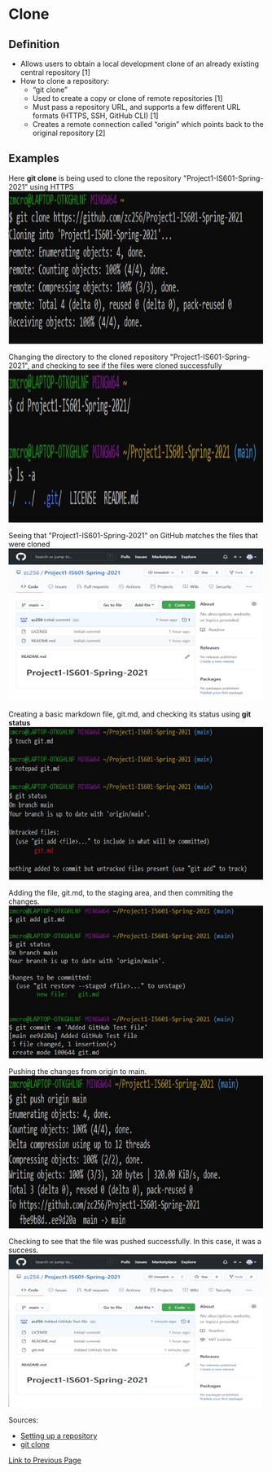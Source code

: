 # Clone

## Definition

* Allows users to obtain a local development clone of an already existing central repository [1]
* How to clone a repository:
	* “git clone”
	* Used to create a copy or clone of remote repositories [1]
	* Must pass a repository URL, and supports a few different URL formats (HTTPS, SSH, GitHub CLI) [1]
	* Creates a remote connection called “origin” which points back to the original repository [2]

## Examples 
Here **git clone** is being used to clone the repository "Project1-IS601-Spring-2021" using HTTPS
<img src="./examples/git_clone/git_clone.jpg" width="500" height="300">

Changing the directory to the cloned repository "Project1-IS601-Spring-2021", and checking to see if the files were cloned successfully
<img src="./examples/git_clone/git_clone_2.jpg" width="500" height="300">

Seeing that "Project1-IS601-Spring-2021" on GitHub matches the files that were cloned
<img src="./examples/git_clone/git_clone_3.jpg" width="500" height="300">

Creating a basic markdown file, git.md, and checking its status using **git status**
<img src="./examples/git_clone/git_clone_4.jpg" width="500" height="300">

Adding the file, git.md, to the staging area, and then commiting the changes.
<img src="./examples/git_clone/git_clone_5.jpg" width="500" height="300">

Pushing the changes from origin to main.
<img src="./examples/git_clone/git_clone_6.jpg" width="500" height="300">

Checking to see that the file was pushed successfully. In this case, it was a success.
<img src="./examples/git_clone/git_clone_7.jpg" width="500" height="300">

Sources:

* [Setting up a repository](https://www.atlassian.com/git/tutorials/setting-up-a-repository) 
* [git clone](https://www.atlassian.com/git/tutorials/setting-up-a-repository/git-clone)

[Link to Previous Page](/terms.md)